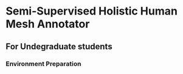 # Semi-Supervised Holistic Human Mesh Annotator

## For Undegraduate students
### Environment Preparation
